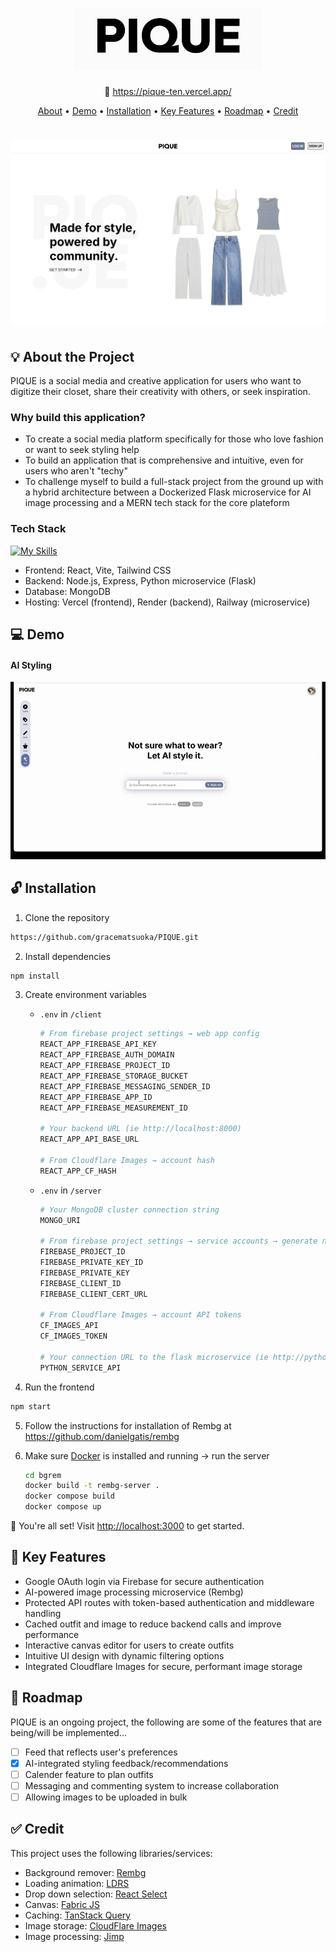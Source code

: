 <h1 align="center" display="flex" justifyContent="center">
  <a href="https://pique-i3hr9h5m6-matsuokagls-projects.vercel.app/">
    <img src="https://github.com/gracematsuoka/PIQUE/blob/main/client/src/assets/images/home/logo-banner.png?raw=true" alt="PIQUE logo" width="300">
  </a>
</h1>

<p align="center">🔗 <a href="https://pique-ten.vercel.app/">https://pique-ten.vercel.app/</a></p>
<p align="center">
  <a href="#-about-the-project">About</a> •
  <a href="#-about-the-project">Demo</a> •
  <a href="#installation">Installation</a> •
  <a href="#-key-features">Key Features</a> •
  <a href="#roadmap">Roadmap</a> •
  <a href="#credit">Credit</a>
</p>

<h1 align="center">
	<img src="https://github.com/gracematsuoka/PIQUE/blob/main/client/src/assets/images/home/pique_landingpage.png?raw=true" alt="Fit homepage">
</h1>


## 💡 About the Project
PIQUE is a social media and creative application for users who want to digitize their closet, share their creativity with others, or seek inspiration.

### Why build this application?
* To create a social media platform specifically for those who love fashion or want to seek styling help
* To build an application that is comprehensive and intuitive, even for users who aren't "techy"
* To challenge myself to build a full-stack project from the ground up with a hybrid architecture between a Dockerized Flask microservice for AI image processing and a MERN tech stack for the core plateform


### Tech Stack

[![My Skills](https://skillicons.dev/icons?i=react,nodejs,expressjs,mongo,firebase,js,html,scss)](https://skillicons.dev)

- Frontend: React, Vite, Tailwind CSS
- Backend: Node.js, Express, Python microservice (Flask)
- Database: MongoDB
- Hosting: Vercel (frontend), Render (backend), Railway (microservice)

## 💻 Demo
#### AI Styling

![AI-Styling](https://github.com/gracematsuoka/PIQUE/blob/main/assets/ai-styling.gif)



## 🔓 Installation

1. Clone the repository
```bash
https://github.com/gracematsuoka/PIQUE.git
```
2. Install dependencies
```bash
npm install
```
3. Create environment variables

    * `.env` in `/client`

        ```bash
        # From firebase project settings → web app config
        REACT_APP_FIREBASE_API_KEY
        REACT_APP_FIREBASE_AUTH_DOMAIN
        REACT_APP_FIREBASE_PROJECT_ID
        REACT_APP_FIREBASE_STORAGE_BUCKET
        REACT_APP_FIREBASE_MESSAGING_SENDER_ID
        REACT_APP_FIREBASE_APP_ID
        REACT_APP_FIREBASE_MEASUREMENT_ID

        # Your backend URL (ie http://localhost:8000)
        REACT_APP_API_BASE_URL

        # From Cloudflare Images → account hash
        REACT_APP_CF_HASH
        ```
    * `.env` in `/server`

        ```bash
        # Your MongoDB cluster connection string
        MONGO_URI

        # From firebase project settings → service accounts → generate new private key
        FIREBASE_PROJECT_ID
        FIREBASE_PRIVATE_KEY_ID
        FIREBASE_PRIVATE_KEY
        FIREBASE_CLIENT_ID
        FIREBASE_CLIENT_CERT_URL

        # From Cloudflare Images → account API tokens
        CF_IMAGES_API
        CF_IMAGES_TOKEN

        # Your connection URL to the flask microservice (ie http://python:5001)
        PYTHON_SERVICE_API
        ```

4. Run the frontend

```bash
npm start
```

5. Follow the instructions for installation of Rembg at <a href="https://github.com/danielgatis/rembg">https://github.com/danielgatis/rembg</a> 

6. Make sure [Docker](https://www.docker.com/products/docker-desktop) is installed and running → run the server
    ```bash
    cd bgrem
    docker build -t rembg-server .
    docker compose build
    docker compose up
    ```


🎉 You're all set! Visit [http://localhost:3000](http://localhost:3000/closet) to get started.

## 🔑 Key Features
* Google OAuth login via Firebase for secure authentication
* AI-powered image processing microservice (Rembg)
* Protected API routes with token-based authentication and middleware handling
* Cached outfit and image to reduce backend calls and improve performance
* Interactive canvas editor for users to create outfits
* Intuitive UI design with dynamic filtering options
* Integrated Cloudflare Images for secure, performant image storage

## 📍 Roadmap 
PIQUE is an ongoing project, the following are some of the features that are being/will be implemented...
- [ ] Feed that reflects user's preferences
- [x] AI-integrated styling feedback/recommendations
- [ ] Calender feature to plan outfits
- [ ] Messaging and commenting system to increase collaboration
- [ ] Allowing images to be uploaded in bulk

## ✅ Credit 

This project uses the following libraries/services:
* Background remover: <a href="https://github.com/danielgatis/rembg">Rembg</a>
* Loading animation: <a href="https://uiball.com/ldrs/">LDRS</a>
* Drop down selection: <a href="https://react-select.com/home">React Select</a>
* Canvas: <a href="https://fabricjs.com/">Fabric JS</a>
* Caching: [TanStack Query](https://tanstack.com/query/latest)
* Image storage: [CloudFlare Images](https://www.cloudflare.com/)
* Image processing: [Jimp](https://www.npmjs.com/package/jimp)